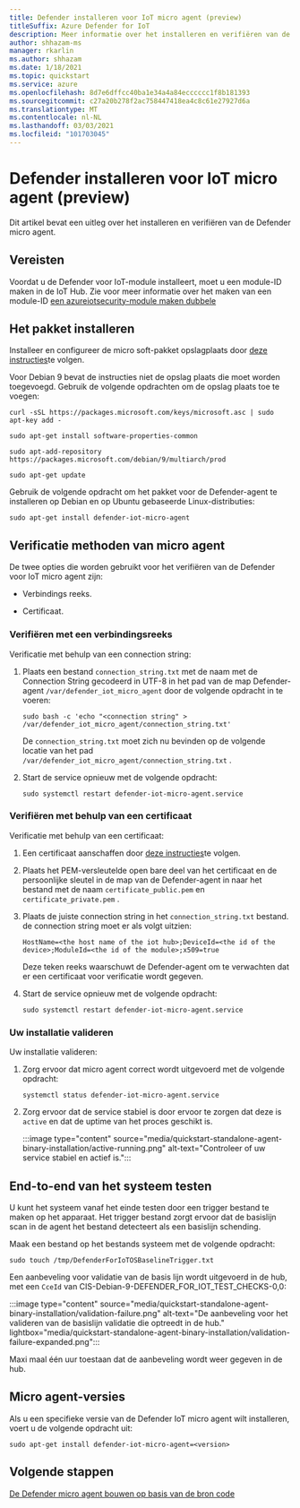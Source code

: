 ```yaml
---
title: Defender installeren voor IoT micro agent (preview)
titleSuffix: Azure Defender for IoT
description: Meer informatie over het installeren en verifiëren van de Defender micro agent.
author: shhazam-ms
manager: rkarlin
ms.author: shhazam
ms.date: 1/18/2021
ms.topic: quickstart
ms.service: azure
ms.openlocfilehash: 8d7e6dffcc40ba1e34a4a84ecccccc1f8b181393
ms.sourcegitcommit: c27a20b278f2ac758447418ea4c8c61e27927d6a
ms.translationtype: MT
ms.contentlocale: nl-NL
ms.lasthandoff: 03/03/2021
ms.locfileid: "101703045"
---
```

# <a name="install-defender-for-iot-micro-agent-preview"></a>Defender installeren voor IoT micro agent (preview)

Dit artikel bevat een uitleg over het installeren en verifiëren van de Defender micro agent.

## <a name="prerequisites"></a>Vereisten

Voordat u de Defender voor IoT-module installeert, moet u een module-ID maken in de IoT Hub. Zie voor meer informatie over het maken van een module-ID [een azureiotsecurity-module maken dubbele](quickstart-create-security-twin.md)

## <a name="install-the-package"></a>Het pakket installeren

Installeer en configureer de micro soft-pakket opslagplaats door [deze instructies](/windows-server/administration/linux-package-repository-for-microsoft-software)te volgen. 

Voor Debian 9 bevat de instructies niet de opslag plaats die moet worden toegevoegd. Gebruik de volgende opdrachten om de opslag plaats toe te voegen: 

```azurecli
curl -sSL https://packages.microsoft.com/keys/microsoft.asc | sudo apt-key add - 

sudo apt-get install software-properties-common

sudo apt-add-repository https://packages.microsoft.com/debian/9/multiarch/prod

sudo apt-get update
```

Gebruik de volgende opdracht om het pakket voor de Defender-agent te installeren op Debian en op Ubuntu gebaseerde Linux-distributies:

```azurecli
sudo apt-get install defender-iot-micro-agent 
```

## <a name="micro-agent-authentication-methods"></a>Verificatie methoden van micro agent 

De twee opties die worden gebruikt voor het verifiëren van de Defender voor IoT micro agent zijn: 

- Verbindings reeks. 

- Certificaat.

### <a name="authenticate-using-a-connection-string"></a>Verifiëren met een verbindingsreeks

Verificatie met behulp van een connection string:

1. Plaats een bestand `connection_string.txt` met de naam met de Connection String gecodeerd in UTF-8 in het pad van de map Defender-agent `/var/defender_iot_micro_agent` door de volgende opdracht in te voeren:

    ```azurecli
    sudo bash -c 'echo "<connection string" > /var/defender_iot_micro_agent/connection_string.txt' 
    ```

    De `connection_string.txt` moet zich nu bevinden op de volgende locatie van het pad `/var/defender_iot_micro_agent/connection_string.txt` .

1. Start de service opnieuw met de volgende opdracht:  

    ```azurecli
    sudo systemctl restart defender-iot-micro-agent.service 
    ```

### <a name="authenticate-using-a-certificate"></a>Verifiëren met behulp van een certificaat

Verificatie met behulp van een certificaat:

1. Een certificaat aanschaffen door [deze instructies](../iot-hub/iot-hub-security-x509-get-started.md)te volgen.

1. Plaats het PEM-versleutelde open bare deel van het certificaat en de persoonlijke sleutel in de map van de Defender-agent in naar het bestand met de naam `certificate_public.pem` en `certificate_private.pem` . 

1. Plaats de juiste connection string in het `connection_string.txt` bestand. de connection string moet er als volgt uitzien: 

    `HostName=<the host name of the iot hub>;DeviceId=<the id of the device>;ModuleId=<the id of the module>;x509=true` 

    Deze teken reeks waarschuwt de Defender-agent om te verwachten dat er een certificaat voor verificatie wordt gegeven. 

1. Start de service opnieuw met de volgende opdracht:  

    ```azurecli
    sudo systemctl restart defender-iot-micro-agent.service
    ```

### <a name="validate-your-installation"></a>Uw installatie valideren

Uw installatie valideren:

1. Zorg ervoor dat micro agent correct wordt uitgevoerd met de volgende opdracht:  

    ```azurecli
    systemctl status defender-iot-micro-agent.service
    ```
1. Zorg ervoor dat de service stabiel is door ervoor te zorgen dat deze is `active` en dat de uptime van het proces geschikt is.

    :::image type="content" source="media/quickstart-standalone-agent-binary-installation/active-running.png" alt-text="Controleer of uw service stabiel en actief is.":::
 
## <a name="testing-the-system-end-to-end"></a>End-to-end van het systeem testen 

U kunt het systeem vanaf het einde testen door een trigger bestand te maken op het apparaat. Het trigger bestand zorgt ervoor dat de basislijn scan in de agent het bestand detecteert als een basislijn schending. 

Maak een bestand op het bestands systeem met de volgende opdracht:

```azurecli
sudo touch /tmp/DefenderForIoTOSBaselineTrigger.txt 
```
Een aanbeveling voor validatie van de basis lijn wordt uitgevoerd in de hub, met een `CceId` van CIS-Debian-9-DEFENDER_FOR_IOT_TEST_CHECKS-0,0: 

:::image type="content" source="media/quickstart-standalone-agent-binary-installation/validation-failure.png" alt-text="De aanbeveling voor het valideren van de basislijn validatie die optreedt in de hub." lightbox="media/quickstart-standalone-agent-binary-installation/validation-failure-expanded.png":::

Maxi maal één uur toestaan dat de aanbeveling wordt weer gegeven in de hub. 

## <a name="micro-agent-versioning"></a>Micro agent-versies 

Als u een specifieke versie van de Defender IoT micro agent wilt installeren, voert u de volgende opdracht uit: 

```azurecli
sudo apt-get install defender-iot-micro-agent=<version>
```

## <a name="next-steps"></a>Volgende stappen

[De Defender micro agent bouwen op basis van de bron code](quickstart-building-the-defender-micro-agent-from-source.md)